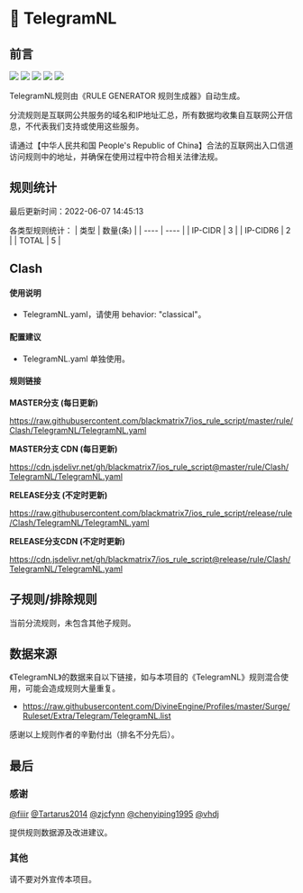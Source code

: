 # 🧸 TelegramNL

## 前言

![](https://shields.io/badge/-移除重复规则-ff69b4) ![](https://shields.io/badge/-DOMAIN与DOMAIN--SUFFIX合并-green) ![](https://shields.io/badge/-DOMAIN--SUFFIX间合并-critical) ![](https://shields.io/badge/-DOMAIN--SUFFIX与DOMAIN--KEYWORD合并-blue) ![](https://shields.io/badge/-IP--CIDR(6)合并-blueviolet) 

TelegramNL规则由《RULE GENERATOR 规则生成器》自动生成。

分流规则是互联网公共服务的域名和IP地址汇总，所有数据均收集自互联网公开信息，不代表我们支持或使用这些服务。

请通过【中华人民共和国 People's Republic of China】合法的互联网出入口信道访问规则中的地址，并确保在使用过程中符合相关法律法规。

## 规则统计

最后更新时间：2022-06-07 14:45:13

各类型规则统计：
| 类型 | 数量(条)  | 
| ---- | ----  |
| IP-CIDR | 3  | 
| IP-CIDR6 | 2  | 
| TOTAL | 5  | 


## Clash 

#### 使用说明
- TelegramNL.yaml，请使用 behavior: "classical"。

#### 配置建议
- TelegramNL.yaml 单独使用。

#### 规则链接
**MASTER分支 (每日更新)**

https://raw.githubusercontent.com/blackmatrix7/ios_rule_script/master/rule/Clash/TelegramNL/TelegramNL.yaml

**MASTER分支 CDN (每日更新)**

https://cdn.jsdelivr.net/gh/blackmatrix7/ios_rule_script@master/rule/Clash/TelegramNL/TelegramNL.yaml

**RELEASE分支 (不定时更新)**

https://raw.githubusercontent.com/blackmatrix7/ios_rule_script/release/rule/Clash/TelegramNL/TelegramNL.yaml

**RELEASE分支CDN (不定时更新)**

https://cdn.jsdelivr.net/gh/blackmatrix7/ios_rule_script@release/rule/Clash/TelegramNL/TelegramNL.yaml

## 子规则/排除规则


当前分流规则，未包含其他子规则。

## 数据来源

《TelegramNL》的数据来自以下链接，如与本项目的《TelegramNL》规则混合使用，可能会造成规则大量重复。

- https://raw.githubusercontent.com/DivineEngine/Profiles/master/Surge/Ruleset/Extra/Telegram/TelegramNL.list


感谢以上规则作者的辛勤付出（排名不分先后）。

## 最后

### 感谢

[@fiiir](https://github.com/fiiir) [@Tartarus2014](https://github.com/Tartarus2014) [@zjcfynn](https://github.com/zjcfynn) [@chenyiping1995](https://github.com/chenyiping1995) [@vhdj](https://github.com/vhdj)

提供规则数据源及改进建议。

### 其他

请不要对外宣传本项目。